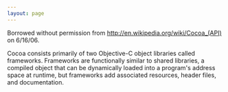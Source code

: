 ```yaml
---
layout: page
---
```


Borrowed without permission from http://en.wikipedia.org/wiki/Cocoa_(API) on 6/16/06.

Cocoa consists primarily of two Objective-C object libraries called frameworks. Frameworks are functionally similar to shared libraries, a compiled object that can be dynamically loaded into a program's address space at runtime, but frameworks add associated resources, header files, and documentation.

